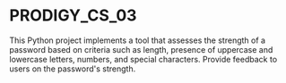 # PRODIGY_CS_03
This Python project implements a tool that assesses the strength of a password based on criteria such as length, presence of uppercase and lowercase letters, numbers, and special characters. Provide feedback to users on the password's strength.
